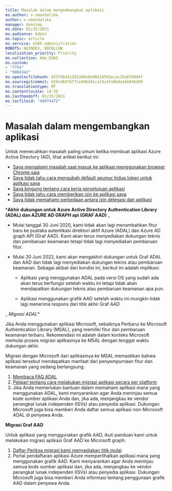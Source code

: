 ```yaml
---
title: Masalah dalam mengembangkan aplikasi
ms.author: v-smandalika
author: v-smandalika
manager: dansimp
ms.date: 01/25/2021
ms.audience: Admin
ms.topic: article
ms.service: o365-administration
ROBOTS: NOINDEX, NOFOLLOW
localization_priority: Priority
ms.collection: Adm_O365
ms.custom:
- "7754"
- "9004342"
ms.openlocfilehash: 652fd6431201380e8e96619f63ecac15a6704d4f
ms.sourcegitcommit: 029c4697b77ce996d41ca74c4fa86de1bb84bd99
ms.translationtype: MT
ms.contentlocale: id-ID
ms.lasthandoff: 01/25/2021
ms.locfileid: "49974472"
---
```

# <a name="issues-developing-applications"></a>Masalah dalam mengembangkan aplikasi

Untuk memecahkan masalah paling umum ketika membuat aplikasi Azure Active Directory (AD), lihat artikel berikut ini:

- [Saya mengalami masalah saat masuk ke aplikasi menggunakan browser Chrome saja](https://docs.microsoft.com/office365/troubleshoot/miscellaneous/chrome-behavior-affects-applications) 
- [Saya tidak tahu cara mengubah default seumur hidup token untuk aplikasi saya](https://docs.microsoft.com/azure/active-directory/develop/registration-config-change-token-lifetime-how-to) 
- [Saya bingung tentang cara kerja persetujuan aplikasi](https://docs.microsoft.com/azure/active-directory/application-dev-consent-framework) 
- [Saya tidak tahu cara memberikan izin ke aplikasi saya](https://docs.microsoft.com/azure/active-directory/manage-apps/configure-user-consent) 
- [Saya tidak memahami perbedaan antara izin delegasi dan aplikasi](https://docs.microsoft.com/azure/active-directory/develop/delegated-and-app-perms)

***Akhir dukungan untuk Azure Active Directory Authentication Library (ADAL) dan AZURE AD GRAPH api (GRAF AAD)** _

- Mulai tanggal 30 Juni 2020, kami tidak akan lagi menambahkan fitur baru ke pustaka autentikasi direktori aktif Azure (ADAL) dan Azure AD graph API (Graf AAD). Kami akan terus menyediakan dukungan teknis dan pembaruan keamanan tetapi tidak lagi menyediakan pembaruan fitur.

- Mulai 30 Juni 2022, kami akan mengakhiri dukungan untuk Graf ADAL dan AAD dan tidak lagi menyediakan dukungan teknis atau pembaruan keamanan. Sebagai akibat dari kondisi ini, berikut ini adalah implikasi:

    - Aplikasi yang menggunakan ADAL pada versi OS yang sudah ada akan terus berfungsi setelah waktu ini tetapi tidak akan mendapatkan dukungan teknis atau pembaruan keamanan apa pun.

    - Aplikasi menggunakan grafik AAD setelah waktu ini mungkin tidak lagi menerima respons dari titik akhir Graf AAD

_ *Migrasi ADAL**

Jika Anda menggunakan aplikasi Microsoft, sebaiknya Perbarui ke Microsoft Authentication Library (MSAL), yang memiliki fitur dan pembaruan keamanan terbaru. Rekomendasi ini adalah dalam konteks Microsoft memulai proses migrasi aplikasinya ke MSAL dengan tenggat waktu dukungan akhir. 

Migrasi dengan Microsoft dari aplikasinya ke MSAL memastikan bahwa aplikasi tersebut mendapatkan manfaat dari penyempurnaan fitur dan keamanan yang sedang berlangsung.

1. [Membaca FAQ ADAL](https://docs.microsoft.com/azure/active-directory/develop/msal-migration#frequently-asked-questions-faq) 
2. [Pelajari tentang cara melakukan migrasi aplikasi secara per platform](https://docs.microsoft.com/azure/active-directory/develop/msal-migration#frequently-asked-questions-faq) 
3. Jika Anda memerlukan bantuan dalam memahami aplikasi mana yang menggunakan ADAL, kami menyarankan agar Anda meninjau semua kode sumber aplikasi Anda dan, jika ada, menjangkau ke vendor perangkat lunak independen (ISVs) atau penyedia aplikasi. Dukungan Microsoft juga bisa memberi Anda daftar semua aplikasi non-Microsoft ADAL di penyewa Anda.

**Migrasi Graf AAD**

Untuk aplikasi yang menggunakan grafik AAD, ikuti panduan kami untuk melakukan migrasi aplikasi Graf AAD ke Microsoft graph:

1. [Daftar Periksa migrasi kami menyediakan titik mulai](https://docs.microsoft.com/graph/migrate-azure-ad-graph-planning-checklist). 
2. Portal pendaftaran aplikasi Azure memperlihatkan aplikasi mana yang menggunakan grafik AAD. Kami menyarankan agar Anda meninjau semua kode sumber aplikasi dan, jika ada, menjangkau ke vendor perangkat lunak independen (ISVs) atau penyedia aplikasi. Dukungan Microsoft juga bisa memberi Anda informasi tentang penggunaan grafik AAD dalam penyewa Anda.







